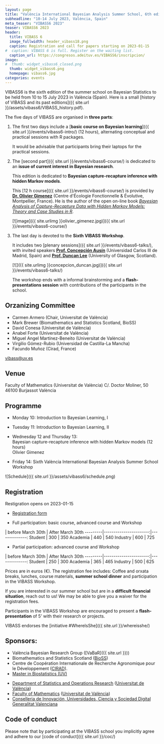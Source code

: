 ```yaml
---
layout: page
title: "València International Bayesian Analysis Summer School, 6th edition"
subheadline: "10-14 July 2023, València, Spain"
meta_teaser: "VIBASS6 2023"
teaser: VIBASS6 2023
header:
  title: VIBASS 6
  image_fullwidth: header_vibass18.png
  caption: Registration and call for papers starting on 2023-01-15
#  caption: VIBASS 6 is full. Register on the waiting list.
  caption_url: https://congresos.adeituv.es/VIBASS6/inscripcion/
image:
#  thumb: widget_vibass6_closed.png
  thumb: widget_vibass6.png
  homepage: vibass6.jpg
categories: events
---
```


VIBASS6 is the sixth edition of the summer school on Bayesian Statistics to be held from 10 to 15 July 2023 in València (Spain).
Here is a small [history of VIBASS and its past editions]({{ site.url }}/assets/vibass6/VIBASS_history.pdf).

The five days of VIBASS are organised in __three parts__:

1. The first two days include a [__basic course on Bayesian learning__]({{ site.url }}/events/vibass6-intro/) (12 hours), alternating conceptual and practical sessions with R packages.

	It would be advisable that participants bring their laptops for the practical sessions.

2. The [second part]({{ site.url }}/events/vibass6-course/) is dedicated to an __issue of current interest in Bayesian research__. 

	This edition is dedicated to __Bayesian capture-recapture inference with hidden Markov models__.

	This [12 h course]({{ site.url }}/events/vibass6-course/) is provided by [__Dr. Olivier Gimenez__](https://oliviergimenez.github.io/) (Centre d'Écologie Fonctionnelle & Évolutive, Montpellier, France). He is the author of the open on-line book [_Bayesian Analysis of Capture-Recapture Data with Hidden Markov Models: Theory and Case Studies in R_](https://oliviergimenez.github.io/banana-book/).

    [![image]({{ site.urlimg }}olivier_gimenez.jpg)]({{ site.url }}/events/vibass6-course/)



3. The last day is devoted to the __Sixth VIBASS Workshop__.

	It includes two [plenary sessions]({{ site.url }}/events/vibass6-talks/), with invited speakers [__Prof. Concepción Ausín__](https://sites.google.com/view/concepcion-ausin) (Universidad Carlos III de Madrid, Spain) and [__Prof. Duncan Lee__](https://www.gla.ac.uk/schools/mathematicsstatistics/staff/duncanlee/) (University of Glasgow, Scotland).

    [![]({{ site.urlimg }}concepcion_duncan.jpg)]({{ site.url }}/events/vibass6-talks/)
       
    The workshop ends with a informal brainstorming and a __flash-presentations session__ with contributions of the participants in the school.


## Orzanizing Committee

- Carmen Armero (Chair, Universitat de València)
- Mark Brewer (Biomathematics and Statistics Scotland, BioSS)
- David Conesa (Universitat de València)
- Anabel Forte (Universitat de València)
- Miguel Angel Martínez-Beneito (Universitat de València)
- Virgilio Gómez-Rubio (Universidad de Castilla-La Mancha)
- Facundo Muñoz (Cirad, France)

[vibass@uv.es](mailto:vibass@uv.es)

## Venue

Faculty of Mathematics (Universitat de València)
C/. Doctor Moliner, 50
46100 Burjassot
València


## Programme

-   Monday 10: Introduction to Bayesian Learning, I

-   Tuesday 11: Introduction to Bayesian Learning, II

-   Wednesday 12 and Thursday 13:\
    Bayesian capture-recapture inference with hidden Markov models (12 hours)\
    Olivier Gimenez

-   Friday 14: Sixth València International Bayesian Analysis Summer School Workshop

![Schedule]({{ site.url }}/assets/vibass6/schedule.png)

<!--

  Time         | Monday 18     | Tuesday 19    | Wednesday 20    | Thursday 21    | Friday 22
-------------  | --------------| --------------| ----------------| ---------------| ---------------------
  08:45-09:00  | Registration  |               |                 |                | 
  09:00-09:10  | Welcome       |               |                 |                | 
  09:10-09:40  | Basics I      | Basics V      | R-INLA          | R-INLA         |               
  09:40-10:15  |               |               |                 |                | Invited I (MEC)
  11:00-11:30  |               | Coffee Break  | Coffee Break    | Coffee Break   | Coffee Break
  11:30-12:00  | Coffee Break  | Basics VI     | R-INLA          | R-INLA         | Invited II (GB)
  12:00-12:30  | Basics II     |               |                 |                | Posters oral presentation
  12:30-13:00  |               |               |                 |                |                 
  13:00-13:30  |               | Lunch         | Lunch           | Lunch          |                 
  13:30-14:00  | Lunch         |               |                 |                | Closing session
  14:00-14:30  |               |               | R-INLA          | R-INLA         | Lunch
  14:30-15:00  |               | Basics VII    |                 |                |          
  15:00-16:00  | Basics III    |               |                 |                | 
  16:00-16:30  |               | Coffee Break  | Orxata Break    | Orxata Break   | 
  16:30-17:00  | Orxata Break  | Basics VIII   | R-INLA          | R-INLA         | 
  17:00-18:00  | Basics IV     |               |                 |                | 
  18:00-18:30  |               |               |                 |                | 
               |               |               |                 | Gala Diner     | 
-->

## Registration

<!--

Registrations are fully booked.
Please register on the [waiting lists](https://congresos.adeituv.es/VIBASS6/inscripcion/).
Thanks for your interest!

-->

Restigration opens on 2023-01-15

- [Registration form](https://congresos.adeituv.es/VIBASS6/inscripcion/) 

- Full participation: basic course, advanced course and Workshop

 | before March 30th | After March 30th 
---------|-----------------------:|--------------:
 Student | 300 | 350 
 Academia | 440 | 540 
 Industry | 600 | 725 

- Partial participation: advanced course and Workshop

 | before March 30th | After March 30th 
---------|-----------------------:|--------------:
 Student | 250 | 300 
 Academia | 365 | 465 
 Industry | 500 | 625 

Prices are in euros (€).
The registration fee includes: Coffee and orxata breaks, lunches, course materials, __summer school dinner__ and participation in the VIBASS Workshop.

If you are interested in our summer school but are in a __difficult financial situation__, reach out to us! We may be able to give you a waiver for the registration fees.

Participants in the VIBASS Workshop are encouraged to present a __flash-presentation__ of 5' with their research or projects.

VIBASS endorses the [initiative #WhereIsShe]({{ site.url }}/whereisshe/)


## Sponsors:

- València Bayesian Research Group ([VaBaR]({{ site.url }}))
- Biomathematics and Statistics Scotland ([BioSS](http://www.bioss.ac.uk/))
- Centre de Coopération Internationale de Recherche Agronomique pour le Développement ([CIRAD](https://www.cirad.fr/)).
- [Master in Biostatistics (UV)](https://www.uv.es/uvweb/master-biostatistics/en/master-s-degree-biostatistics-1285882529090.html)
<!-- - [Master in Data Science (UV)](https://www.uv.es/uvweb/master-data-science/en/master-s-degree-data-science-1285949661373.html) -->
- [Department of Statistics and Operations Research](http://www.uv.es/eio) ([Universitat de València](http://www.uv.es/))
- [Faculty of Mathematics](http://www.uv.es/matematiques) ([Universitat de València](http://www.uv.es/))
- [Conselleria de Innovación, Universidades, Ciencia y Sociedad Digital](https://innova.gva.es/es/) [Generalitat Valenciana](https://www.gva.es/en/inicio/presentacion)


## Code of conduct

Please note that by participating at the VIBASS school you implicitly agree and adhere to our [code of conduct]({{ site.url }}/coc/)

<img class="t60" src="{{ site.urlimg }}footer_vibass21.png" alt="">
